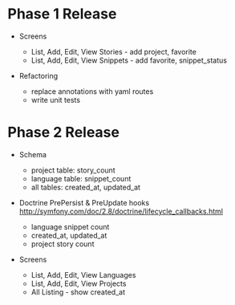 
Phase 1 Release
===
- Screens
    - List, Add, Edit, View Stories - add project, favorite 
    - List, Add, Edit, View Snippets - add favorite, snippet_status

- Refactoring
    - replace annotations with yaml routes
    - write unit tests


Phase 2 Release
===
- Schema 
    - project table: story_count  
    - language table: snippet_count 
    - all tables: created_at, updated_at

- Doctrine PrePersist & PreUpdate hooks 
    http://symfony.com/doc/2.8/doctrine/lifecycle_callbacks.html
    - language snippet count    
    - created_at, updated_at    
    - project story count 

- Screens
    - List, Add, Edit, View Languages
    - List, Add, Edit, View Projects
    - All Listing - show created_at 
